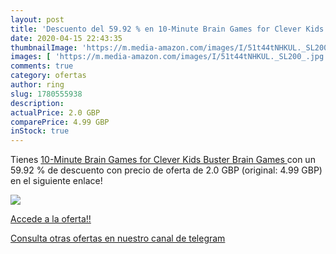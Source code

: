 ```yaml
---
layout: post
title: 'Descuento del 59.92 % en 10-Minute Brain Games for Clever Kids  B'
date: 2020-04-15 22:43:35
thumbnailImage: 'https://m.media-amazon.com/images/I/51t44tNHKUL._SL200_.jpg'
images: [ 'https://m.media-amazon.com/images/I/51t44tNHKUL._SL200_.jpg' ]
comments: true
category: ofertas
author: ring
slug: 1780555938
description:
actualPrice: 2.0 GBP
comparePrice: 4.99 GBP
inStock: true
---
```


Tienes [10-Minute Brain Games for Clever Kids  Buster Brain Games ](https://www.amazon.co.uk/dp/1780555938/?tag=redken01-21) con un 59.92 % de descuento con precio de oferta de 2.0 GBP (original: 4.99 GBP) en el siguiente enlace!

[![](https://m.media-amazon.com/images/I/51t44tNHKUL._SL200_.jpg)](https://www.amazon.co.uk/dp/1780555938/?tag=redken01-21)

[Accede a la oferta!!](https://www.amazon.co.uk/dp/1780555938/?tag=redken01-21)

[Consulta otras ofertas en nuestro canal de telegram](https://t.me/s/ofertas25)
